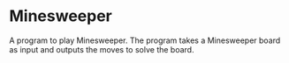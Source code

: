 # Minesweeper
A program to play Minesweeper. The program takes a Minesweeper board as input and outputs the moves to solve the board.
